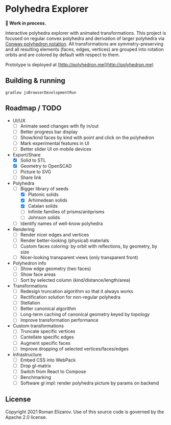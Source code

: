 # Polyhedra Explorer

**🚧 Work in process.**

Interactive polyhedra explorer with animated transformations. This project is focused on regular convex 
polyhedra and derivation of larger polyhedra via 
[Conway polyhedron notation](https://en.wikipedia.org/wiki/Conway_polyhedron_notation).
All transformations are symmetry-preserving and all resulting elements (faces, edges, vertices) 
are grouped into rotation orbits and are colored by default with respect to them.  

Prototype is deployed at [http://polyhedron.me](http://polyhedron.me)
                                              
## Building & running

```shell
gradlew jsBrowserDevelopmentRun 
```

## Roadmap / TODO
                       
* UI/UX
  * [ ] Animate seed changes with fly in/out
  * [ ] Better progress bar display
  * [ ] Show/kind faces by kind with point and click on the polyhedron
  * [ ] Mark experimental features in UI
  * [ ] Better slider UI on mobile devices
* Export/Share 
  * [x] Solid to STL
  * [x] Geometry to OpenSCAD  
  * [ ] Picture to SVG
  * [ ] Share link
* Polyhedra
  * [ ] Bigger library of seeds
      * [x] Platonic solids
      * [x] Arhimedean solids
      * [x] Catalan solids
      * [ ] Infinite families of prisms/antiprisms 
      * [ ] Johnson solids
  * [ ] Identify names of well-know polyhedra
* Rendering
  * [ ] Render nicer edges and vertices
  * [ ] Render better-looking (physical) materials 
  * [ ] Custom faces coloring: by orbit with reflections, by geometry, by size
  * [ ] Nicer-looking transparent views (only transparent front)
* Polyhedron info
  * [ ] Show edge geometry (two faces)
  * [ ] Show face areas
  * [ ] Sort by selected column (kind/distance/length/area)
* Transformations
  * [ ] Redesign truncation algorithm so that it always works
  * [ ] Rectification solution for non-regular polyhedra  
  * [ ] Stellation
  * [ ] Better canonical algorithm
  * [ ] Long-term caching of canonical geometry keyed by topology
  * [ ] Improve transformation performance
* Custom transformations
  * [ ] Truncate specific vertices
  * [ ] Cantellate specific edges
  * [ ] Augment specific faces
  * [ ] Improve dropping of selected vertices/faces/edges
* Infrastructure    
  * [ ] Embed CSS into WebPack
  * [ ] Drop gl-matrix
  * [ ] Switch from React to Compose
  * [ ] Benchmarking
  * [ ] Software gl impl: render polyhedra picture by params on backend
        
## License

Copyright 2021 Roman Elizarov. Use of this source code is governed by the Apache 2.0 license.
